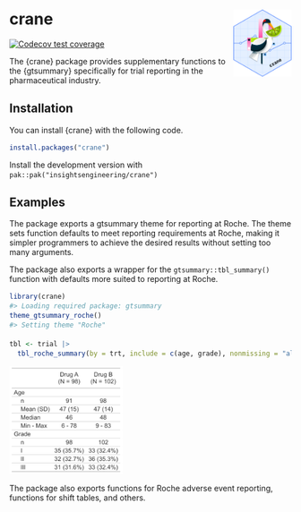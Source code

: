 
<!-- README.md is generated from README.Rmd. Please edit that file -->

# crane <a href="https://insightsengineering.github.io/crane/"><img src='man/figures/logo.png' align="right" height="120" /></a>

<!-- badges: start -->

[![Codecov test
coverage](https://codecov.io/gh/insightsengineering/crane/graph/badge.svg)](https://app.codecov.io/gh/insightsengineering/crane)
<!-- badges: end -->

The {crane} package provides supplementary functions to the {gtsummary}
specifically for trial reporting in the pharmaceutical industry.

## Installation

You can install {crane} with the following code.

``` r
install.packages("crane")
```

Install the development version with
`pak::pak("insightsengineering/crane")`

## Examples

The package exports a gtsummary theme for reporting at Roche. The theme
sets function defaults to meet reporting requirements at Roche, making
it simpler programmers to achieve the desired results without setting
too many arguments.

The package also exports a wrapper for the `gtsummary::tbl_summary()`
function with defaults more suited to reporting at Roche.

``` r
library(crane)
#> Loading required package: gtsummary
theme_gtsummary_roche()
#> Setting theme "Roche"

tbl <- trial |>
  tbl_roche_summary(by = trt, include = c(age, grade), nonmissing = "always")
```

<img src="man/figures/README-tbl_print_simple-1.png" width="40%" />

The package also exports functions for Roche adverse event reporting,
functions for shift tables, and others.
